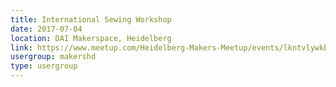 ```yaml
---
title: International Sewing Workshop
date: 2017-07-04
location: DAI Makerspace, Heidelberg
link: https://www.meetup.com/Heidelberg-Makers-Meetup/events/lkntvlywkbgb/
usergroup: makershd
type: usergroup
---
```

